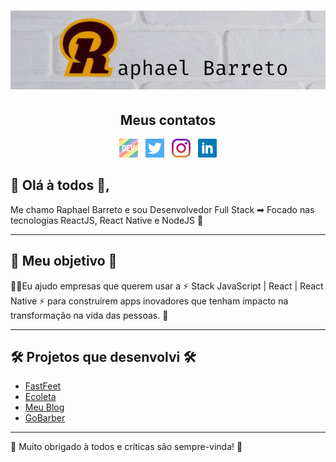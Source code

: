 <h1 align="center">
  <img alt="Logo"src="https://github.com/raphabarreto/raphabarreto/blob/master/assets/logo-background.png?raw=true" />
</h1>

<h2 align="center">Meus contatos</h2>

<p align='center'>
  <a href="https://dev.to/raphabarreto"><img height="30" src="https://github.com/raphabarreto/raphabarreto/blob/master/assets/dev.png?raw=true"></a>&nbsp;&nbsp;
  <a href="https://twitter.com/RaphaelGuiba"><img height="30" src="https://github.com/raphabarreto/raphabarreto/blob/master/assets/twitter.png?raw=true"></a>&nbsp;&nbsp;
  <a href="https://www.instagram.com/raphaelguiba/"><img height="30" src="https://github.com/raphabarreto/raphabarreto/blob/master/assets/instagram.jpg?raw=true"></a>&nbsp;&nbsp;
  <a href="https://www.linkedin.com/in/raphael-barreto/"><img height="30" src="https://github.com/raphabarreto/raphabarreto/blob/master/assets/linkedin.png?raw=true"></a>
</p>

## 👋 Olá à todos 👋,

Me chamo Raphael Barreto e sou Desenvolvedor Full Stack ➡ Focado nas tecnologias ReactJS, React Native e NodeJS 🚀

---

## 💪 Meu objetivo 💪

🙋‍♂️Eu ajudo empresas que querem usar a ⚡ Stack JavaScript | React | React Native ⚡ para construírem apps inovadores que tenham impacto na transformação na vida das pessoas. 🚀 

---
## 🛠 Projetos que desenvolvi 🛠

- [FastFeet](https://github.com/raphabarreto/fastfeet)
- [Ecoleta](https://github.com/raphabarreto/ecoleta)
- [Meu Blog](https://raphabarreto.com.br/)
- [GoBarber](https://github.com/raphabarreto/gobarber-api)
--- 

🙏 Muito obrigado à todos e críticas são sempre-vinda! 🙏